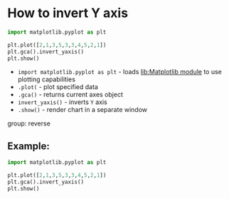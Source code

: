 # How to invert Y axis

```python
import matplotlib.pyplot as plt

plt.plot([2,1,3,5,3,3,4,5,2,1])
plt.gca().invert_yaxis()
plt.show()
```

- `import matplotlib.pyplot as plt` - loads [lib:Matplotlib module](python-matplotlib/how-to-install-matplotlib-python-lib-in-ubuntu-ubuntuversion) to use plotting capabilities
- `.plot(` - plot specified data
- `.gca()` - returns current axes object
- `invert_yaxis()` - inverts `Y` axis
- `.show()` - render chart in a separate window

group: reverse

## Example: 
```python
import matplotlib.pyplot as plt

plt.plot([2,1,3,5,3,3,4,5,2,1])
plt.gca().invert_yaxis()
plt.show()
```

